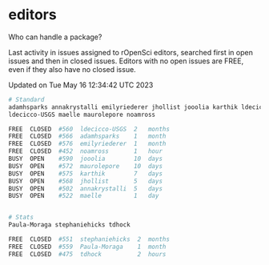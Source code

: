 # editors

Who can handle a package?

Last activity in issues assigned to rOpenSci editors, searched first in open
issues and then in closed issues. Editors with no open issues are FREE, even if
they also have no closed issue.


Updated on Tue May 16 12:34:42 UTC 2023

```bash
# Standard
adamhsparks annakrystalli emilyriederer jhollist jooolia karthik ldecicco
ldecicco-USGS maelle maurolepore noamross

FREE  CLOSED  #560  ldecicco-USGS  2   months
FREE  CLOSED  #566  adamhsparks    1   month
FREE  CLOSED  #576  emilyriederer  1   month
FREE  CLOSED  #452  noamross       1   hour
BUSY  OPEN    #590  jooolia        10  days
BUSY  OPEN    #572  maurolepore    10  days
BUSY  OPEN    #575  karthik        7   days
BUSY  OPEN    #568  jhollist       5   days
BUSY  OPEN    #502  annakrystalli  5   days
BUSY  OPEN    #522  maelle         1   day


# Stats
Paula-Moraga stephaniehicks tdhock

FREE  CLOSED  #551  stephaniehicks  2  months
FREE  CLOSED  #559  Paula-Moraga    1  month
FREE  CLOSED  #475  tdhock          2  hours
```
